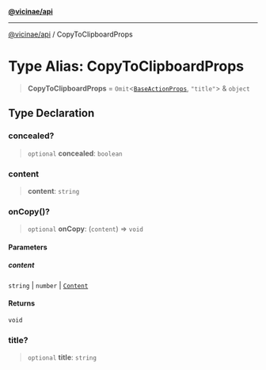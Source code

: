 [**@vicinae/api**](../README.md)

***

[@vicinae/api](../README.md) / CopyToClipboardProps

# Type Alias: CopyToClipboardProps

> **CopyToClipboardProps** = `Omit`\<[`BaseActionProps`](BaseActionProps.md), `"title"`\> & `object`

## Type Declaration

### concealed?

> `optional` **concealed**: `boolean`

### content

> **content**: `string`

### onCopy()?

> `optional` **onCopy**: (`content`) => `void`

#### Parameters

##### content

`string` | `number` | [`Content`](../@vicinae/namespaces/Clipboard/type-aliases/Content.md)

#### Returns

`void`

### title?

> `optional` **title**: `string`
